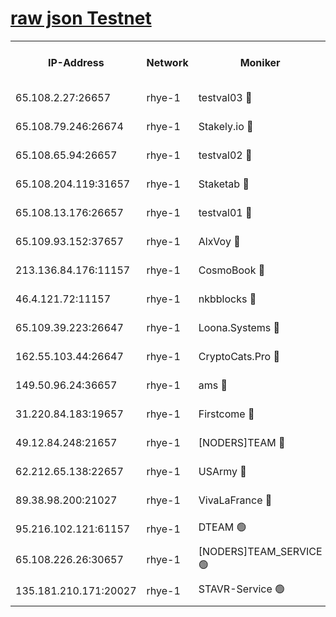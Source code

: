 
[raw json Testnet](https://rpc-check.quickt.stavr.tech/quickt/rpc-quickt-result.json)
=


<table><tr><th>IP-Address</th><th>Network</th><th>Moniker</th><th>Latest Block Height</th><th>Earliest Block Height</th><th>Catching Up</th><th>Tx Index</th><th>Voting Power</th><th>Scan Time</th></tr><tr><td>65.108.2.27:26657</td><td>rhye-1</td><td>testval03 🔴</td><td>3654958</td><td>1</td><td>False</td><td>on</td><td>5002050</td><td>2023-12-17T14:37:46.957997870UTC</td></tr><tr><td>65.108.79.246:26674</td><td>rhye-1</td><td>Stakely.io 🔴</td><td>3654958</td><td>1</td><td>False</td><td>on</td><td>10</td><td>2023-12-17T14:37:49.345063583UTC</td></tr><tr><td>65.108.65.94:26657</td><td>rhye-1</td><td>testval02 🔴</td><td>3654958</td><td>1</td><td>False</td><td>on</td><td>5002050</td><td>2023-12-17T14:37:50.076314112UTC</td></tr><tr><td>65.108.204.119:31657</td><td>rhye-1</td><td>Staketab 🔴</td><td>3654959</td><td>1</td><td>False</td><td>on</td><td>9900</td><td>2023-12-17T14:37:52.926377266UTC</td></tr><tr><td>65.108.13.176:26657</td><td>rhye-1</td><td>testval01 🔴</td><td>3654959</td><td>1</td><td>False</td><td>on</td><td>9582010</td><td>2023-12-17T14:37:53.612956949UTC</td></tr><tr><td>65.109.93.152:37657</td><td>rhye-1</td><td>AlxVoy 🔴</td><td>3654957</td><td>433101</td><td>False</td><td>on</td><td>92921</td><td>2023-12-17T14:37:43.949765187UTC</td></tr><tr><td>213.136.84.176:11157</td><td>rhye-1</td><td>CosmoBook 🔴</td><td>3654963</td><td>1674001</td><td>False</td><td>off</td><td>1528057</td><td>2023-12-17T14:38:21.313142113UTC</td></tr><tr><td>46.4.121.72:11157</td><td>rhye-1</td><td>nkbblocks 🔴</td><td>3654956</td><td>1781001</td><td>False</td><td>on</td><td>81901</td><td>2023-12-17T14:37:37.009715032UTC</td></tr><tr><td>65.109.39.223:26647</td><td>rhye-1</td><td>Loona.Systems 🔴</td><td>3654959</td><td>3287001</td><td>False</td><td>off</td><td>9949</td><td>2023-12-17T14:37:52.494652834UTC</td></tr><tr><td>162.55.103.44:26647</td><td>rhye-1</td><td>CryptoCats.Pro 🔴</td><td>3654965</td><td>3287001</td><td>False</td><td>off</td><td>9999</td><td>2023-12-17T14:38:25.944396142UTC</td></tr><tr><td>149.50.96.24:36657</td><td>rhye-1</td><td>ams 🔴</td><td>3654962</td><td>3355501</td><td>False</td><td>on</td><td>10895</td><td>2023-12-17T14:38:10.819176449UTC</td></tr><tr><td>31.220.84.183:19657</td><td>rhye-1</td><td>Firstcome 🔴</td><td>3654957</td><td>3395933</td><td>False</td><td>off</td><td>732206</td><td>2023-12-17T14:37:46.608526184UTC</td></tr><tr><td>49.12.84.248:21657</td><td>rhye-1</td><td>[NODERS]TEAM 🔴</td><td>3654964</td><td>3550632</td><td>False</td><td>on</td><td>59990</td><td>2023-12-17T14:38:23.644241471UTC</td></tr><tr><td>62.212.65.138:22657</td><td>rhye-1</td><td>USArmy 🔴</td><td>3654958</td><td>3621001</td><td>False</td><td>on</td><td>7920</td><td>2023-12-17T14:37:46.276863878UTC</td></tr><tr><td>89.38.98.200:21027</td><td>rhye-1</td><td>VivaLaFrance 🔴</td><td>3654957</td><td>3647901</td><td>False</td><td>off</td><td>10000</td><td>2023-12-17T14:37:41.518077887UTC</td></tr><tr><td>95.216.102.121:61157</td><td>rhye-1</td><td>DTEAM 🟢</td><td>3654958</td><td>3651001</td><td>False</td><td>on</td><td>0</td><td>2023-12-17T14:37:49.726817861UTC</td></tr><tr><td>65.108.226.26:30657</td><td>rhye-1</td><td>[NODERS]TEAM_SERVICE 🟢</td><td>3654959</td><td>3654001</td><td>False</td><td>on</td><td>0</td><td>2023-12-17T14:37:53.265254384UTC</td></tr><tr><td>135.181.210.171:20027</td><td>rhye-1</td><td>STAVR-Service 🟢</td><td>3654961</td><td>3654001</td><td>False</td><td>on</td><td>0</td><td>2023-12-17T14:38:04.222173848UTC</td></tr></table>